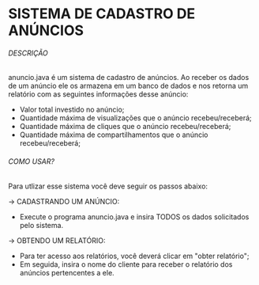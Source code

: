 # SISTEMA DE CADASTRO DE ANÚNCIOS #

###### DESCRIÇÃO ######

anuncio.java é um sistema de cadastro de anúncios. Ao receber os dados de um anúncio ele os armazena em um banco de dados e nos retorna um relatório com as seguintes informações desse anúncio:

* Valor total investido no anúncio;
* Quantidade máxima de visualizações que o anúncio recebeu/receberá;
* Quantidade máxima de cliques que o anúncio recebeu/receberá;
* Quantidade máxima de compartilhamentos que o anúncio recebeu/receberá;

###### COMO USAR? ######

Para utlizar esse sistema você deve seguir os passos abaixo:

-> CADASTRANDO UM ANÚNCIO:
* Execute o programa anuncio.java e insira TODOS os dados solicitados pelo sistema.

-> OBTENDO UM RELATÓRIO:
* Para ter acesso aos relatórios, você deverá clicar em "obter relatório";
* Em seguida, insira o nome do cliente para receber o relatório dos anúncios pertencentes a ele.
